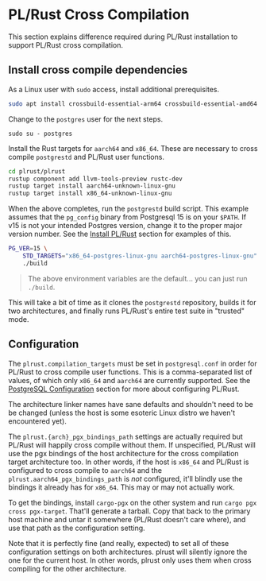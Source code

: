 # PL/Rust Cross Compilation

This section explains difference required during PL/Rust installation to support
PL/Rust cross compilation.

## Install cross compile dependencies

As a Linux user with `sudo` access, install additional prerequisites.

```bash
sudo apt install crossbuild-essential-arm64 crossbuild-essential-amd64
```

Change to the `postgres` user for the next steps.

```
sudo su - postgres
```

Install the Rust targets for `aarch64` and `x86_64`.
These are necessary to cross compile `postgrestd` and PL/Rust user functions.


```bash
cd plrust/plrust
rustup component add llvm-tools-preview rustc-dev
rustup target install aarch64-unknown-linux-gnu
rustup target install x86_64-unknown-linux-gnu
```

When the above completes, run the `postgrestd` build script.
This example assumes that the `pg_config` binary from Postgresql 15 is on your `$PATH`.
If v15 is not your intended Postgres version, change it to the proper major version number.
See the [Install PL/Rust](install-plrust.md) section for examples of this.


```bash
PG_VER=15 \
    STD_TARGETS="x86_64-postgres-linux-gnu aarch64-postgres-linux-gnu" \
    ./build
```

> The above environment variables are the default... you can just run `./build`.


This will take a bit of time as it clones the `postgrestd` repository,
builds it for two architectures, and finally runs PL/Rust's entire test suite
in "trusted" mode.


## Configuration

The `plrust.compilation_targets` must be set in `postgresql.conf` in order for
PL/Rust to cross compile user functions.
This is a comma-separated list of values, of which only `x86_64` and `aarch64` are
currently supported.  See the [PostgreSQL Configuration](config-pg.md) section
for more about configuring PL/Rust.


The architecture linker names have sane defaults and shouldn't need to be be changed (unless the host is some
esoteric Linux distro we haven't encountered yet).

The `plrust.{arch}_pgx_bindings_path` settings are actually required but PL/Rust will happily cross compile without them. If unspecified,
PL/Rust will use the pgx bindings of the host architecture for the cross compilation target architecture too. In other words, if the host 
is `x86_64` and PL/Rust is configured to cross compile to `aarch64` and the `plrust.aarch64_pgx_bindings_path` is *not* configured, it'll
blindly use the bindings it already has for `x86_64`.  This may or may not actually work.

To get the bindings, install `cargo-pgx` on the other system and run `cargo pgx cross pgx-target`. That'll generate a tarball. Copy that back 
to the primary host machine and untar it somewhere (PL/Rust doesn't care where), and use that path as the configuration setting.

Note that it is perfectly fine (and really, expected) to set all of these configuration settings on both architectures.
plrust will silently ignore the one for the current host.  In other words, plrust only uses them when cross compiling for 
the other architecture.

